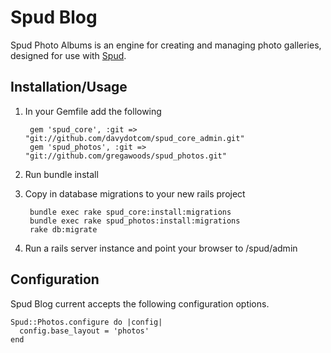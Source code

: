 Spud Blog
========

Spud Photo Albums is an engine for creating and managing photo galleries, designed for use with [Spud][1].

Installation/Usage
------------------

1. In your Gemfile add the following

		gem 'spud_core', :git => "git://github.com/davydotcom/spud_core_admin.git"
		gem 'spud_photos', :git => "git://github.com/gregawoods/spud_photos.git"

2. Run bundle install
3. Copy in database migrations to your new rails project

		bundle exec rake spud_core:install:migrations
		bundle exec rake spud_photos:install:migrations
		rake db:migrate

4. Run a rails server instance and point your browser to /spud/admin

Configuration
-------------

Spud Blog current accepts the following configuration options.

	Spud::Photos.configure do |config|
	  config.base_layout = 'photos'
	end

[1]:https://github.com/davydotcom/spud_core_admin